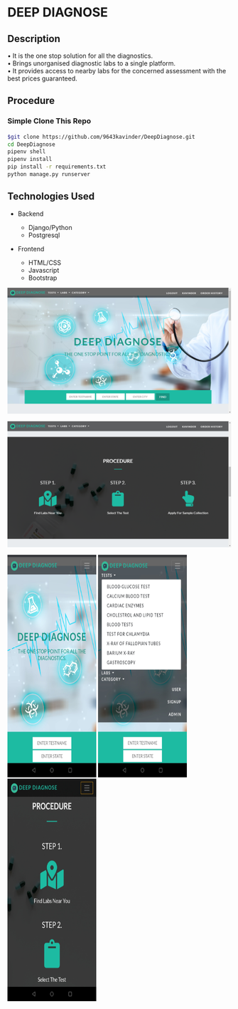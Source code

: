 # DEEP DIAGNOSE

## Description
• It is the one stop solution for all the diagnostics.</br>
• Brings unorganised diagnostic labs to a single platform.</br>
• It provides access to nearby labs for the concerned assessment with the
best prices guaranteed.</br>

## Procedure
### Simple Clone This Repo

```bash
$git clone https://github.com/9643kavinder/DeepDiagnose.git
cd DeepDiagnose
pipenv shell
pipenv install
pip install -r requirements.txt
python manage.py runserver
```

## Technologies Used
* Backend
  * Django/Python
  * Postgresql
 
* Frontend
  * HTML/CSS
  * Javascript
  * Bootstrap
  
<p align="center">
  <img src="https://github.com/9643kavinder/DeepDiagnose/blob/master/readme_ss/1.png" />
 </p>
 <p align="center">
  <img src="https://github.com/9643kavinder/DeepDiagnose/blob/master/readme_ss/2.png"/>
 </p>
<!-- ![](/readme_ss/1.png) -->
<!-- ![](/readme_ss/3.png) -->
<p float="left">
  <img src="https://github.com/9643kavinder/DeepDiagnose/blob/master/readme_ss/9.jpg" width="200" height="500"/>
  <img src="https://github.com/9643kavinder/DeepDiagnose/blob/master/readme_ss/10.jpg" width="200" height="500"/>
 <img src="https://github.com/9643kavinder/DeepDiagnose/blob/master/readme_ss/11.jpg" width="200" height="500"/>
</p>

